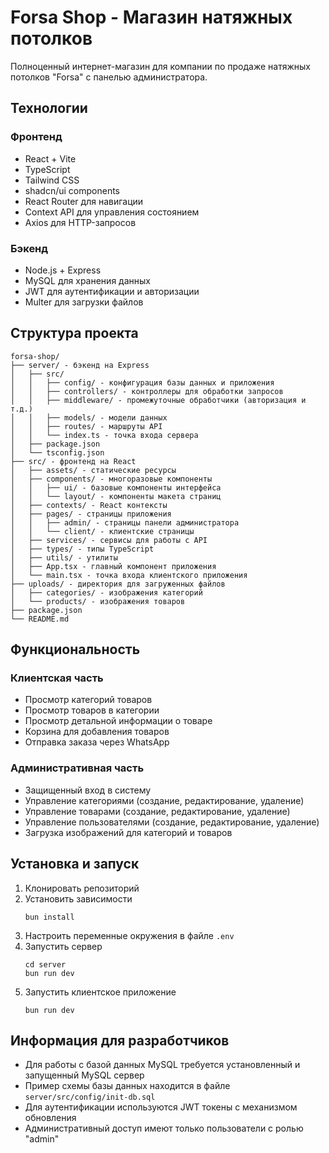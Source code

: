# Forsa Shop - Магазин натяжных потолков

Полноценный интернет-магазин для компании по продаже натяжных потолков "Forsa" с панелью администратора.

## Технологии

### Фронтенд
- React + Vite
- TypeScript
- Tailwind CSS
- shadcn/ui components
- React Router для навигации
- Context API для управления состоянием
- Axios для HTTP-запросов

### Бэкенд
- Node.js + Express
- MySQL для хранения данных
- JWT для аутентификации и авторизации
- Multer для загрузки файлов

## Структура проекта

```
forsa-shop/
├── server/ - бэкенд на Express
│   ├── src/
│   │   ├── config/ - конфигурация базы данных и приложения
│   │   ├── controllers/ - контроллеры для обработки запросов
│   │   ├── middleware/ - промежуточные обработчики (авторизация и т.д.)
│   │   ├── models/ - модели данных
│   │   ├── routes/ - маршруты API
│   │   └── index.ts - точка входа сервера
│   ├── package.json
│   └── tsconfig.json
├── src/ - фронтенд на React
│   ├── assets/ - статические ресурсы
│   ├── components/ - многоразовые компоненты
│   │   ├── ui/ - базовые компоненты интерфейса
│   │   └── layout/ - компоненты макета страниц
│   ├── contexts/ - React контексты
│   ├── pages/ - страницы приложения
│   │   ├── admin/ - страницы панели администратора
│   │   └── client/ - клиентские страницы
│   ├── services/ - сервисы для работы с API
│   ├── types/ - типы TypeScript
│   ├── utils/ - утилиты
│   ├── App.tsx - главный компонент приложения
│   └── main.tsx - точка входа клиентского приложения
├── uploads/ - директория для загруженных файлов
│   ├── categories/ - изображения категорий
│   └── products/ - изображения товаров
├── package.json
└── README.md
```

## Функциональность

### Клиентская часть
- Просмотр категорий товаров
- Просмотр товаров в категории
- Просмотр детальной информации о товаре
- Корзина для добавления товаров
- Отправка заказа через WhatsApp

### Административная часть
- Защищенный вход в систему
- Управление категориями (создание, редактирование, удаление)
- Управление товарами (создание, редактирование, удаление)
- Управление пользователями (создание, редактирование, удаление)
- Загрузка изображений для категорий и товаров

## Установка и запуск

1. Клонировать репозиторий
2. Установить зависимости
   ```
   bun install
   ```
3. Настроить переменные окружения в файле `.env`
4. Запустить сервер
   ```
   cd server
   bun run dev
   ```
5. Запустить клиентское приложение
   ```
   bun run dev
   ```

## Информация для разработчиков

- Для работы с базой данных MySQL требуется установленный и запущенный MySQL сервер
- Пример схемы базы данных находится в файле `server/src/config/init-db.sql`
- Для аутентификации используются JWT токены с механизмом обновления
- Административный доступ имеют только пользователи с ролью "admin"
